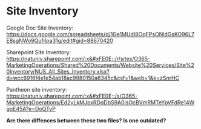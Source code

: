 # Site Inventory

Google Doc Site Inventory: https://docs.google.com/spreadsheets/d/1Ge1MUdI8OqFPsONldGsKO96L7E8sgNWo9QufiIpa31g/edit#gid=88670420

Sharepoint Site Inventory: https://natuniv.sharepoint.com/:x&#xFE0E;:/r/sites/O365-MarketingOperations/Shared%20Documents/Website%20Services/Site%20Inventory/NUS_All_Sites_Inventory.xlsx?d=wcc6916f4e1e54ab18ac9980150a6345c&csf=1&web=1&e=zSnrHC

Pantheon site inventory: https://natuniv.sharepoint.com/:x&#xFE0E;:/s/O365-MarketingOperations/Ed2yLkMJpxRDqDbS9A0isOcBVmRMTeYpVFdRe14WgoE45A?e=DoQTyP

<!-- note: Sharepoint URL's include :x: in the filepath. Need to manually paste &#xFE0E; into the URL to prevent :x: from rendering as an emoji -->

**Are there diffences between these two files? Is one outdated?**